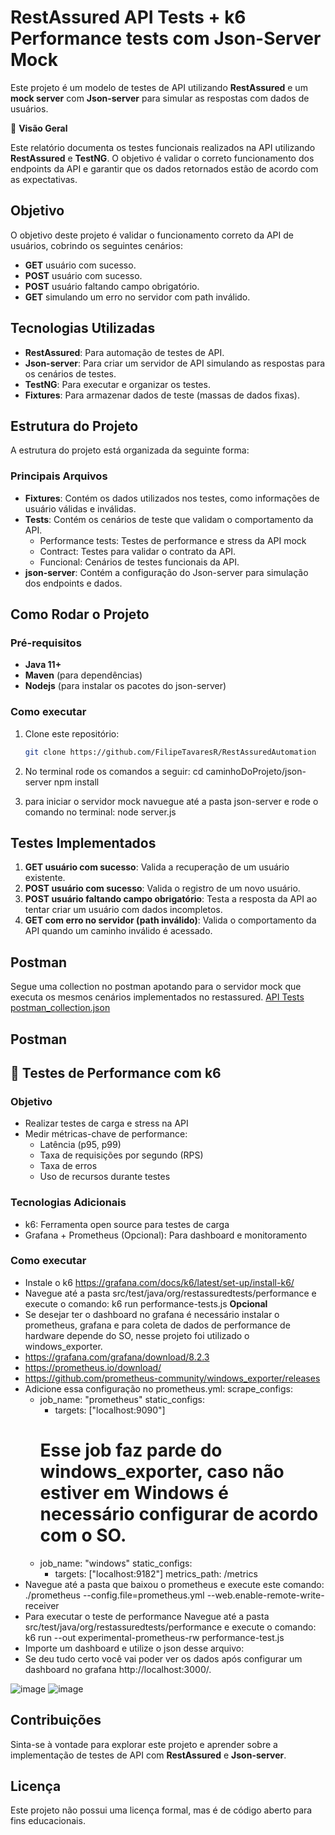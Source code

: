 # RestAssured API Tests + k6 Performance tests com Json-Server Mock

Este projeto é um modelo de testes de API utilizando **RestAssured** e um **mock server** com **Json-server** para simular as respostas com dados de usuários.

📌 **Visão Geral**

Este relatório documenta os testes funcionais realizados na API utilizando **RestAssured** e **TestNG**. O objetivo é validar o correto funcionamento dos endpoints da API e garantir que os dados retornados estão de acordo com as expectativas.

## Objetivo

O objetivo deste projeto é validar o funcionamento correto da API de usuários, cobrindo os seguintes cenários:

- **GET** usuário com sucesso.
- **POST** usuário com sucesso.
- **POST** usuário faltando campo obrigatório.
- **GET** simulando um erro no servidor com path inválido.

## Tecnologias Utilizadas

- **RestAssured**: Para automação de testes de API.
- **Json-server**: Para criar um servidor de API simulando as respostas para os cenários de testes.
- **TestNG**: Para executar e organizar os testes.
- **Fixtures**: Para armazenar dados de teste (massas de dados fixas).

## Estrutura do Projeto

A estrutura do projeto está organizada da seguinte forma:

### Principais Arquivos

- **Fixtures**: Contém os dados utilizados nos testes, como informações de usuário válidas e inválidas.
- **Tests**: Contém os cenários de teste que validam o comportamento da API.
   - Performance tests: Testes de performance e stress da API mock
   - Contract: Testes para validar o contrato da API.
   - Funcional: Cenários de testes funcionais da API.        
- **json-server**: Contém a configuração do Json-server para simulação dos endpoints e dados.

## Como Rodar o Projeto

### Pré-requisitos

- **Java 11+**
- **Maven** (para dependências)
- **Nodejs** (para instalar os pacotes do json-server)

### Como executar

1. Clone este repositório:
   ```bash
   git clone https://github.com/FilipeTavaresR/RestAssuredAutomation

2. No terminal rode os comandos a seguir:
   cd caminhoDoProjeto/json-server
   npm install

3. para iniciar o servidor mock navuegue até a pasta json-server e rode o comando no terminal: node server.js 

## Testes Implementados

1. **GET usuário com sucesso**: Valida a recuperação de um usuário existente.
2. **POST usuário com sucesso**: Valida o registro de um novo usuário.
3. **POST usuário faltando campo obrigatório**: Testa a resposta da API ao tentar criar um usuário com dados incompletos.
4. **GET com erro no servidor (path inválido)**: Valida o comportamento da API quando um caminho inválido é acessado.

## Postman

Segue uma collection no postman apotando para o servidor mock que executa os mesmos cenários implementados no restassured.
[API Tests postman_collection.json](files%2FAPI%20Tests%20postman_collection.json)

## Postman

## 🚀 **Testes de Performance com k6**

### Objetivo

- Realizar testes de carga e stress na API
- Medir métricas-chave de performance:
   - Latência (p95, p99)
   - Taxa de requisições por segundo (RPS)
   - Taxa de erros
   - Uso de recursos durante testes

### Tecnologias Adicionais

- k6: Ferramenta open source para testes de carga
- Grafana + Prometheus (Opcional): Para dashboard e monitoramento

### Como executar

- Instale o k6 https://grafana.com/docs/k6/latest/set-up/install-k6/ 
- Navegue até a pasta src/test/java/org/restassuredtests/performance e execute o comando: k6 run performance-tests.js
**Opcional**
- Se desejar ter o dashboard no grafana é necessário instalar o prometheus, grafana e para coleta de dados de performance de hardware depende do SO, nesse projeto foi utilizado o windows_exporter.
- https://grafana.com/grafana/download/8.2.3
- https://prometheus.io/download/
- https://github.com/prometheus-community/windows_exporter/releases
- Adicione essa configuração no prometheus.yml: 
scrape_configs:
  - job_name: "prometheus"
    static_configs:
      - targets: ["localhost:9090"]
    # Esse job faz parde do windows_exporter, caso não estiver em Windows é necessário configurar de acordo com o SO.
  - job_name: "windows"
    static_configs:
      - targets: ["localhost:9182"]
    metrics_path: /metrics
- Navegue até a pasta que baixou o prometheus e execute este comando: ./prometheus --config.file=prometheus.yml --web.enable-remote-write-receiver
- Para executar o teste de performance Navegue até a pasta src/test/java/org/restassuredtests/performance e execute o comando: k6 run --out experimental-prometheus-rw performance-test.js
- Importe um dashboard e utilize o json desse arquivo: 
- Se deu tudo certo você vai poder ver os dados após configurar um dashboard no grafana http://localhost:3000/.

![image](https://github.com/user-attachments/assets/5371798e-bdbf-4e00-9b22-945869c2f91c)
![image](https://github.com/user-attachments/assets/8e803977-f29e-46b4-869d-8b0e8b552599)

## Contribuições

Sinta-se à vontade para explorar este projeto e aprender sobre a implementação de testes de API com **RestAssured** e **Json-server**.

## Licença

Este projeto não possui uma licença formal, mas é de código aberto para fins educacionais.
